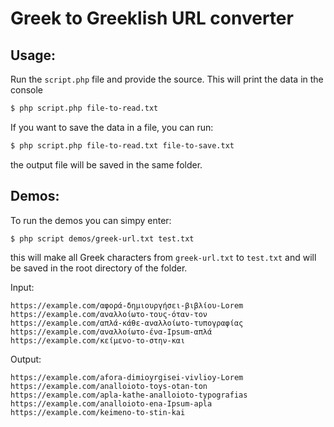 # Greek to Greeklish URL converter
## Usage:

Run the ``script.php`` file and provide the source. This will print the data in the console

```bash
$ php script.php file-to-read.txt
```

If you want to save the data in a file, you can run:

```bash
$ php script.php file-to-read.txt file-to-save.txt
```

the output file will be saved in the same folder.

## Demos: 

To run the demos you can simpy enter:

```bash 
$ php script demos/greek-url.txt test.txt
```

this will make all Greek characters from `greek-url.txt` to `test.txt` and will be saved in the root directory of the folder.

Input:
```
https://example.com/αφορά-δημιουργήσει-βιβλίου-Lorem
https://example.com/αναλλοίωτο-τους-όταν-τον
https://example.com/απλά-κάθε-αναλλοίωτο-τυπογραφίας
https://example.com/αναλλοίωτο-ένα-Ipsum-απλά
https://example.com/κείμενο-το-στην-και
```


Output: 

```
https://example.com/afora-dimioyrgisei-vivlioy-Lorem
https://example.com/analloioto-toys-otan-ton
https://example.com/apla-kathe-analloioto-typografias
https://example.com/analloioto-ena-Ipsum-apla
https://example.com/keimeno-to-stin-kai
```
